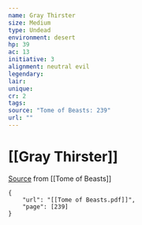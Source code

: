 ```yaml
---
name: Gray Thirster
size: Medium
type: Undead
environment: desert
hp: 39
ac: 13
initiative: 3
alignment: neutral evil
legendary: 
lair: 
unique: 
cr: 2
tags: 
source: "Tome of Beasts: 239"
url: ""
---
```

# [[Gray Thirster]]

[Source](zotero://open-pdf/library/items/ULEQWHJM?page=239) from [[Tome of Beasts]]

```pdf
{
	"url": "[[Tome of Beasts.pdf]]",
	"page": [239]
}
```

